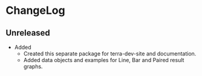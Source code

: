 # ChangeLog

## Unreleased

* Added 
  * Created this separate package for terra-dev-site and documentation.
  * Added data objects and examples for Line, Bar and Paired result graphs. 
